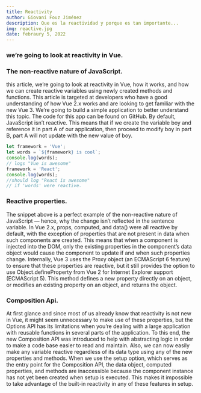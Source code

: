 ```yaml
---
title: Reactivity
author: Giovani Fouz Jiménez
description: Que es la reactividad y porque es tan importante...
img: reactive.jpg
date: febraury 5, 2022
---
```


### we’re going to look at reactivity in Vue.

### The non-reactive nature of JavaScript.

this article, we’re going to look at reactivity in Vue, how it works,
and how we can create reactive variables using newly created methods
and functions. This article is targeted at developers who have a good
understanding of how Vue 2.x works and are looking to get familiar
with the new Vue 3. We’re going to build a simple application to
better understand this topic. The code for this app can be found on
GitHub. By default, JavaScript isn’t reactive. This means that if we
create the variable boy and reference it in part A of our application,
then proceed to modify boy in part B, part A will not update with the
new value of boy.

```js
let framework = 'Vue';
let words = `${framework} is cool`;
console.log(words);
// logs "Vue is awesome"
framework = 'React';
console.log(words);
//should log "React is awesome"
// if 'words' were reactive.
```

### Reactive properties.

The snippet above is a perfect example of the non-reactive nature of
JavaScript — hence, why the change isn’t reflected in the sentence
variable. In Vue 2.x, props, computed, and data() were all reactive by
default, with the exception of properties that are not present in data
when such components are created. This means that when a component is
injected into the DOM, only the existing properties in the component’s
data object would cause the component to update if and when such
properties change. Internally, Vue 3 uses the Proxy object (an
ECMAScript 6 feature) to ensure that these properties are reactive,
but it still provides the option to use Object.defineProperty from Vue
2 for Internet Explorer support (ECMAScript 5). This method defines a
new property directly on an object, or modifies an existing property
on an object, and returns the object.

### Composition Api.

At first glance and since most of us already know that reactivity is
not new in Vue, it might seem unnecessary to make use of these
properties, but the Options API has its limitations when you’re
dealing with a large application with reusable functions in several
parts of the application. To this end, the new Composition API was
introduced to help with abstracting logic in order to make a code base
easier to read and maintain. Also, we can now easily make any variable
reactive regardless of its data type using any of the new properties
and methods. When we use the setup option, which serves as the entry
point for the Composition API, the data object, computed properties,
and methods are inaccessible because the component instance has not
yet been created when setup is executed. This makes it impossible to
take advantage of the built-in reactivity in any of these features in
setup.
